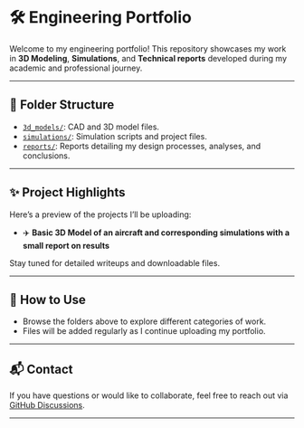 # 🛠️ Engineering Portfolio

Welcome to my engineering portfolio! This repository showcases my work in **3D Modeling**, **Simulations**, and **Technical reports** developed during my academic and professional journey.

---

## 📁 Folder Structure

- [`3d_models/`](./3D_models): CAD and 3D model files.
- [`simulations/`](./simulations): Simulation scripts and project files.
- [`reports/`](./reports): Reports detailing my design processes, analyses, and conclusions.

---

## ✨ Project Highlights 

Here’s a preview of the projects I’ll be uploading:

- ✈️ **Basic 3D Model of an aircraft and corresponding simulations with a small report on results**

Stay tuned for detailed writeups and downloadable files.

---

## 📌 How to Use

- Browse the folders above to explore different categories of work.
- Files will be added regularly as I continue uploading my portfolio.

---

## 📬 Contact

If you have questions or would like to collaborate, feel free to reach out via [GitHub Discussions](https://github.com/tob-mas/engineeringportfolio/discussions).

---

